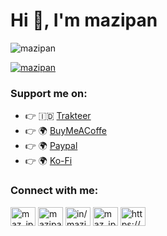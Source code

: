 # Hi 👋, I'm mazipan


<p><img src="https://github-readme-stats.vercel.app/api?username=mazipan&show_icons=true&theme=onedark&locale=en" alt="mazipan" /></p>


<p><a href="https://github.com/ryo-ma/github-profile-trophy"><img src="https://github-profile-trophy.vercel.app/?username=mazipan" alt="mazipan" /></a></p>


### Support me on:

- 👉 🇮🇩 [Trakteer](https://trakteer.id/mazipan?utm_source=github)
- 👉 🌍 [BuyMeACoffe](https://www.buymeacoffee.com/mazipan?utm_source=github)
- 👉 🌍 [Paypal](https://www.paypal.me/mazipan?utm_source=github)
- 👉 🌍 [Ko-Fi](https://ko-fi.com/mazipan)

### Connect with me:

<p align="left">
<a href="https://twitter.com/maz_ipan" target="blank"><img align="center" src="https://cdn.jsdelivr.net/npm/simple-icons@3.0.1/icons/twitter.svg" alt="maz_ipan" height="30" width="40" /></a>
<a href="https://fb.com/mazipanneh" target="blank"><img align="center" src="https://cdn.jsdelivr.net/npm/simple-icons@3.0.1/icons/facebook.svg" alt="mazipanneh" height="30" width="40" /></a>
<a href="https://linkedin.com/in/mazipan" target="blank"><img align="center" src="https://cdn.jsdelivr.net/npm/simple-icons@3.0.1/icons/linkedin.svg" alt="in/mazipan" height="30" width="40" /></a>
<a href="https://instagram.com/maz_ipan" target="blank"><img align="center" src="https://cdn.jsdelivr.net/npm/simple-icons@3.0.1/icons/instagram.svg" alt="maz_ipan" height="30" width="40" /></a>
<a href="/https://mazipan.space/rss.xml" target="blank"><img align="center" src="https://cdn.jsdelivr.net/npm/simple-icons@3.0.1/icons/rss.svg" alt="https://mazipan.space/rss.xml" height="30" width="40" /></a>
</p>
